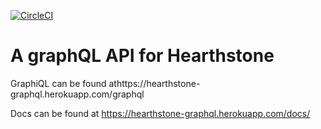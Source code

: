 [![CircleCI](https://circleci.com/gh/dbrudner/hearthstone-json-graphql.svg?style=svg)](https://circleci.com/gh/dbrudner/hearthstone-json-graphql)

# A graphQL API for Hearthstone

GraphiQL can be found athttps://hearthstone-graphql.herokuapp.com/graphql

Docs can be found at https://hearthstone-graphql.herokuapp.com/docs/
